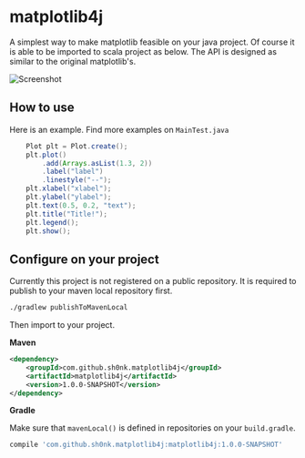 # matplotlib4j

A simplest way to make matplotlib feasible on your java project. Of course it is able to be imported to scala project as below. The API is designed as similar to the original matplotlib's.

![Screenshot](https://user-images.githubusercontent.com/6478810/31043250-bdacdd12-a5f3-11e7-88ee-0e91c851c6f7.png)

## How to use

Here is an example. Find more examples on `MainTest.java`

```java
    Plot plt = Plot.create();
    plt.plot()
        .add(Arrays.asList(1.3, 2))
        .label("label")
        .linestyle("--");
    plt.xlabel("xlabel");
    plt.ylabel("ylabel");
    plt.text(0.5, 0.2, "text");
    plt.title("Title!");
    plt.legend();
    plt.show();
```

## Configure on your project

Currently this project is not registered on a public repository. It is required to publish to your maven local repository first.

```bash
./gradlew publishToMavenLocal
```

Then import to your project.

**Maven**

```xml
<dependency>
    <groupId>com.github.sh0nk.matplotlib4j</groupId>
    <artifactId>matplotlib4j</artifactId>
    <version>1.0.0-SNAPSHOT</version>
</dependency>
```

**Gradle**

Make sure that `mavenLocal()` is defined in repositories on your `build.gradle`.

```groovy
compile 'com.github.sh0nk.matplotlib4j:matplotlib4j:1.0.0-SNAPSHOT'
```